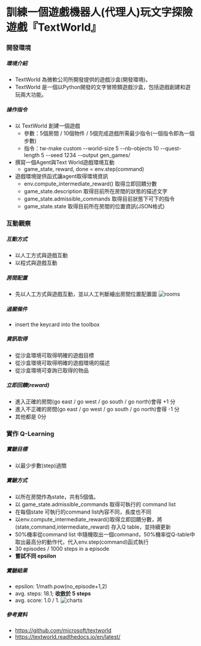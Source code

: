 # 訓練一個遊戲機器人(代理人)玩文字探險遊戲『TextWorld』

### 開發環境

##### 環境介紹
- TextWorld 為微軟公司所開發提供的遊戲沙盒(開發環境)。
- TextWorld 是一個以Python開發的文字冒險類遊戲沙盒，包括遊戲創建和遊玩兩大功能。

##### 操作指令
- 以 TextWorld 創建一個遊戲
  - 參數：5個房間 /  10個物件 / 5個完成遊戲所需最少指令(一個指令即為一個步數)
  - 指令：tw-make custom --world-size 5 --nb-objects 10 --quest-length 5 --seed 1234 --output gen_games/
- 撰寫一個Agent與Text World遊戲環境互動
  - game_state, reward, done = env.step(command)
- 遊戲環境提供函式讓agent取得環境資訊
  - env.compute_intermediate_reward()  取得立即回饋分數
  - game_state.description  取得目前所在房間的狀態的描述文字
  - game_state.admissible_commands  取得目前狀態下可下的指令
  - game_state.state  取得目前所在房間的位置資訊(JSON格式)

### 互動觀察

##### 互動方式
- 以人工方式與遊戲互動
- 以程式與遊戲互動

##### 房間配置
- 先以人工方式與遊戲互動，並以人工判斷繪出房間位置配置圖
![rooms](https://github.com/alexislintw/textworld_game_player_agent/blob/master/report/rooms.png)

##### 過關條件
- insert the keycard into the toolbox

##### 資訊取得
- 從沙盒環境可取得明確的遊戲目標
- 從沙盒環境可取得明確的遊戲環境的描述
- 從沙盒環境可查詢已取得的物品

##### 立即回饋(reward)
- 進入正確的房間(go east / go west / go south / go north)會得 +1 分
- 進入不正確的房間(go east / go west / go south / go north)會得 -1 分
- 其他都是 0分

### 實作 Q-Learning

##### 實驗目標
- 以最少步數(step)過關

##### 實驗方式
- 以所在房間作為state，共有5個值。
- 以 game_state.admissible_commands 取得可執行的 command list
- 在每個state 可執行的command list內容不同，長度也不同 
- 以env.compute_intermediate_reward()取得立即回饋分數，將(state,command,intermediate_reward) 存入Q table，並持續更新 
- 50%機率從command list 中隨機取出一個command，50%機率從Q-table中取出最高分的動作代，代入env.step(command)函式執行
- 30 episodes / 1000 steps in a episode
- **嘗試不同 epsilon**

##### 實驗結果
- epsilon: 1/math.pow(no_episode+1,2)
- avg. steps:  18.1;  **收斂於 5 steps**
- avg. score:  1.0 / 1.
![charts](https://github.com/alexislintw/textworld_game_player_agent/blob/master/report/charts.png)

##### 參考資料
- https://github.com/microsoft/textworld
- https://textworld.readthedocs.io/en/latest/


